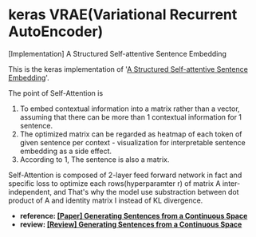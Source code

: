 # keras VRAE(Variational Recurrent AutoEncoder)
[Implementation] A Structured Self-attentive Sentence Embedding

This is the keras implementation of '[A Structured Self-attentive Sentence Embedding](https://arxiv.org/abs/1511.06349)'. 


The point of Self-Attention is
1. To embed contextual information into a matrix rather than a vector, assuming that there can be more than 1 contextual information for 1 sentence.
2. The optimized matrix can be regarded as heatmap of each token of given sentence per context - visualization for interpretable sentence embedding as a side effect.
3. According to 1, The sentence is also a matrix.

Self-Attention is composed of 2-layer feed forward network in fact and specific loss to optimize each rows(hyperparamter r) of matrix A inter-independent, and That's why the model use substraction between dot product of A and identity matrix I instead of KL divergence.

- <b>reference: [[Paper] Generating Sentences from a Continuous Space](https://arxiv.org/abs/1511.06349)</b>
- <b>review: [[Review] Generating Sentences from a Continuous Space](https://bigshanedogg.github.io/posts/variational-recurrent-auto-encoder)</b>
